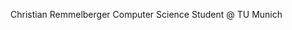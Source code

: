 Christian Remmelberger
Computer Science Student @ TU Munich

<!---
chriremm/chriremm is a ✨ special ✨ repository because its `README.md` (this file) appears on your GitHub profile.
You can click the Preview link to take a look at your changes.
--->

